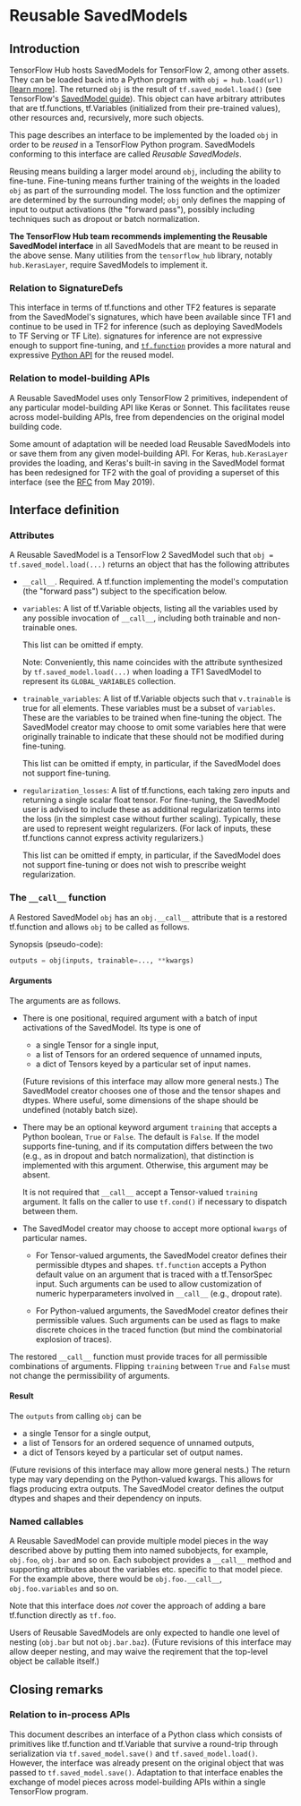 # Reusable SavedModels

## Introduction

TensorFlow Hub hosts SavedModels for TensorFlow 2, among other assets.
They can be loaded back into a Python program with `obj = hub.load(url)`
[[learn more](tf2_saved_model)]. The returned `obj` is the result
of `tf.saved_model.load()` (see TensorFlow's
[SavedModel guide](https://www.tensorflow.org/guide/saved_model)).
This object can have arbitrary attributes that are tf.functions,
tf.Variables (initialized from their pre-trained values), other resources
and, recursively, more such objects.

This page describes an interface to be implemented by the loaded `obj`
in order to be *reused* in a TensorFlow Python program.
SavedModels conforming to this interface are called *Reusable SavedModels*.

Reusing means building a larger model around `obj`, including the ability
to fine-tune. Fine-tuning means further training of the weights in the loaded
`obj` as part of the surrounding model. The loss function and the
optimizer are determined by the surrounding model; `obj` only defines
the mapping of input to output activations (the "forward pass"), possibly
including techniques such as dropout or batch normalization.

**The TensorFlow Hub team recommends implementing the Reusable SavedModel
interface** in all SavedModels that are meant to be reused in the above sense.
Many utilities from the `tensorflow_hub` library, notably `hub.KerasLayer`,
require SavedModels to implement it.

### Relation to SignatureDefs

This interface in terms of tf.functions and other TF2 features
is separate from the SavedModel's signatures, which have been
available since TF1 and continue to be used in TF2 for inference
(such as deploying SavedModels to TF Serving or TF Lite).
signatures for inference are not expressive enough to support fine-tuning,
and [`tf.function`](https://www.tensorflow.org/api_docs/python/tf/function)
provides a more natural and expressive
[Python API](https://www.tensorflow.org/tutorials/customization/performance)
for the reused model.

### Relation to model-building APIs

A Reusable SavedModel uses only TensorFlow 2 primitives, independent
of any particular model-building API like Keras or Sonnet. This facilitates
reuse across model-building APIs, free from dependencies on the original model
building code.

Some amount of adaptation will be needed load Reusable SavedModels into
or save them from any given model-building API. For Keras,
`hub.KerasLayer` provides the loading, and Keras's built-in saving in the
SavedModel format has been redesigned for TF2 with the goal of providing
a superset of this interface (see the
[RFC](https://github.com/tensorflow/community/blob/master/rfcs/20190509-keras-saved-model.md)
from May 2019).


## Interface definition

### Attributes

A Reusable SavedModel is a TensorFlow 2 SavedModel such that
`obj = tf.saved_model.load(...)` returns an object that has the following
attributes

  * `__call__`. Required. A tf.function implementing the model's computation
    (the "forward pass") subject to the specification below.

  * `variables`: A list of tf.Variable objects, listing all the variables
    used by any possible invocation of `__call__`, including both
    trainable and non-trainable ones.

    This list can be omitted if empty.

    Note: Conveniently, this name coincides with the attribute synthesized by
    `tf.saved_model.load(...)` when loading a TF1 SavedModel to represent
    its `GLOBAL_VARIABLES` collection.

  * `trainable_variables`: A list of tf.Variable objects such that
    `v.trainable` is true for all elements.
    These variables must be a subset of `variables`.
    These are the variables to be trained when fine-tuning the object.
    The SavedModel creator may choose to omit some variables here that were
    originally trainable to indicate that these should not be modified during
    fine-tuning.

    This list can be omitted if empty, in particular, if the SavedModel does not
    support fine-tuning.

  * `regularization_losses`: A list of tf.functions, each taking zero inputs
    and returning a single scalar float tensor. For fine-tuning, the
    SavedModel user is advised to include these as additional regularization
    terms into the loss (in the simplest case without further scaling).
    Typically, these are used to represent weight regularizers.
    (For lack of inputs, these tf.functions cannot express
    activity regularizers.)

    This list can be omitted if empty, in particular, if the SavedModel does not
    support fine-tuning or does not wish to prescribe weight regularization.

### The `__call__` function

A Restored SavedModel `obj` has an `obj.__call__` attribute that is
a restored tf.function and allows `obj` to be called as follows.

Synopsis (pseudo-code):

```python
outputs = obj(inputs, trainable=..., **kwargs)
```

#### Arguments

The arguments are as follows.

  * There is one positional, required argument with a batch of input activations
    of the SavedModel. Its type is one of

      * a single Tensor for a single input,
      * a list of Tensors for an ordered sequence of unnamed inputs,
      * a dict of Tensors keyed by a particular set of input names.

    (Future revisions of this interface may allow more general nests.)
    The SavedModel creator chooses one of those and the tensor shapes
    and dtypes. Where useful, some dimensions of the shape should be
    undefined (notably batch size).

  * There may be an optional keyword argument `training` that accepts a Python
    boolean, `True` or `False`. The default is `False`.
    If the model supports fine-tuning, and if its computation differs between
    the two (e.g., as in dropout and batch normalization), that distinction
    is implemented with this argument. Otherwise, this argument may be absent.

    It is not required that `__call__` accept a Tensor-valued `training`
    argument. It falls on the caller to use `tf.cond()` if necessary
    to dispatch between them.

  * The SavedModel creator may choose to accept more optional `kwargs`
    of particular names.

      * For Tensor-valued arguments, the SavedModel creator defines their
        permissible dtypes and shapes. `tf.function` accepts a Python default
        value on an argument that is traced with a tf.TensorSpec input.
        Such arguments can be used to allow customization of numeric
        hyperparameters involved in `__call__` (e.g., dropout rate).

      * For Python-valued arguments, the SavedModel creator defines their
        permissible values. Such arguments can be used as flags to make
        discrete choices in the traced function (but mind the combinatorial
        explosion of traces).

The restored `__call__` function must provide traces for all permissible
combinations of arguments. Flipping `training` between `True` and `False`
must not change the permissibility of arguments.

#### Result

The `outputs` from calling `obj` can be

  * a single Tensor for a single output,
  * a list of Tensors for an ordered sequence of unnamed outputs,
  * a dict of Tensors keyed by a particular set of output names.

(Future revisions of this interface may allow more general nests.)
The return type may vary depending on the Python-valued kwargs.
This allows for flags producing extra outputs.
The SavedModel creator defines the output dtypes and shapes and their
dependency on inputs.


### Named callables

A Reusable SavedModel can provide multiple model pieces in the way
described above by putting them into named subobjects, for example,
`obj.foo`, `obj.bar` and so on.
Each subobject provides a `__call__` method and supporting attributes
about the variables etc. specific to that model piece.
For the example above, there would be `obj.foo.__call__`,
`obj.foo.variables` and so on.

Note that this interface does *not* cover the approach of adding
a bare tf.function directly as `tf.foo`.

Users of Reusable SavedModels are only expected to handle one level
of nesting (`obj.bar` but not `obj.bar.baz`).
(Future revisions of this interface may allow deeper nesting,
and may waive the reqirement that the top-level object be callable
itself.)


## Closing remarks

### Relation to in-process APIs

This document describes an interface of a Python class which consists
of primitives like tf.function and tf.Variable that survive a
round-trip through serialization via `tf.saved_model.save()`
and `tf.saved_model.load()`. However, the interface was already present
on the original object that was passed to `tf.saved_model.save()`.
Adaptation to that interface enables the exchange of model pieces
across model-building APIs within a single TensorFlow program.
